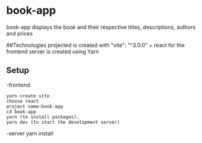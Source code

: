 # book-app
book-app displays the book and their respective titles, descriptions, authors and prices

##Technologies
projected is created with "vite": "^3.0.0" + react for the frontend 
server is created using Yarn 

## Setup
-frontend
```
yarn create vite
choose react
project name:book-app
cd book-app
yarn (to install packages).
yarn dev (to start the development server)
```
-server
yarn install
